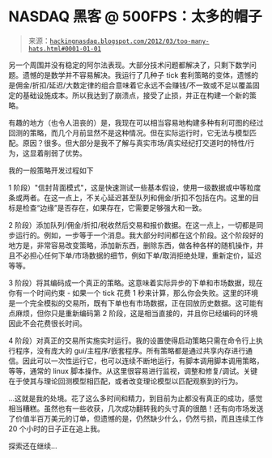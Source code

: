 <!--yml

类别：未分类

日期：2024-05-13 00:03:51

-->

# NASDAQ 黑客 @ 500FPS：太多的帽子

> 来源：[`hackingnasdaq.blogspot.com/2012/03/too-many-hats.html#0001-01-01`](http://hackingnasdaq.blogspot.com/2012/03/too-many-hats.html#0001-01-01)

另一个周围并没有稳定的阿尔法表现。大部分技术问题都解决了，只剩下数学问题。遗憾的是数学并不容易解决。我运行了几种子 tick 套利策略的变体，遗憾的是佣金/折扣/延迟/大数定律的组合意味着它永远不会赚钱/不一致或不足以覆盖固定的基础设施成本。所以我达到了崩溃点，接受了止损，并正在构建一个新的策略。

有趣的地方（也令人沮丧的）是，我现在可以相当容易地构建多种有利可图的经过回测的策略，而几个月前显然不是这种情况。但在实际运行时，它无法与模型匹配。原因？很多。但大部分是我不了解与真实市场/真实经纪打交道时的特性/行为，这显着削弱了优势。

我的一般策略开发过程如下

1 阶段）"信封背面模式"，这是快速测试一些基本假设，使用一级数据或中等粒度条或两者。在这一点上，不关心延迟甚至队列和佣金/折扣不包括在内。这里的目标是检查“边缘”是否存在，如果存在，它需要足够强大和一致。

2 阶段）添加队列/佣金/折扣/税收然后交易和报价数据。在这一点上，一切都是同步运行的。例如，一步等于一个消息。我大部分时间都在这个阶段。这个阶段好的地方是，非常容易改变策略，添加新东西，删除东西，做各种各样的随机操作，并且不必担心任何下单/市场数据的细节，例如下单/取消拒绝处理，重新定价，延迟等等。

3 阶段）将其编码成一个真正的策略。这意味着实际异步的下单和市场数据，现在你有一个时间约束 - 如果一个 tick 花费 1 秒来计算，那么你会失败。这里的环境是一个完全模拟的交易所，既有下单也有市场数据，正在回放历史数据。这可能有点麻烦，但你只是重新编码第 2 阶段，这是相当直接的，并且你已经编码的环境因此不会花费很长时间。

4 阶段）对真正的交易所实施实时运行。我的设置使得启动策略只需在命令行上执行程序，没有庞大的 gui/主程序/嵌套程序。所有策略都是通过共享内存进行通信。因此可以一次性运行它，也可以连续不断地运行，有脚本调用脚本调用策略，等等，通常的 linux 脚本操作。从这里很容易进行监视，调整和修复/调试。关键在于使其与理论回测模型相匹配，或者改变理论模型以匹配观察到的行为。

...这就是我的处境。花了这么多时间和精力，到目前为止都没有真正的成功，感觉相当糟糕。虽然也有一些收获，几次成功翻转我的头寸真的很酷！还有向市场发送了价值半百万美元的订单，但遗憾的是，仍然缺少什么，仍然亏损，而且连续工作 20 个小时的日子正在追上我。

探索还在继续...
